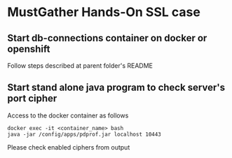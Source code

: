 # MustGather Hands-On SSL case

## Start db-connections container on docker or openshift

Follow steps described at parent folder's README 


## Start stand alone java program to check server's port cipher

Access to the docker container as follows
```
docker exec -it <container_name> bash
java -jar /config/apps/pdprof.jar localhost 10443
```

Please check enabled ciphers from output
